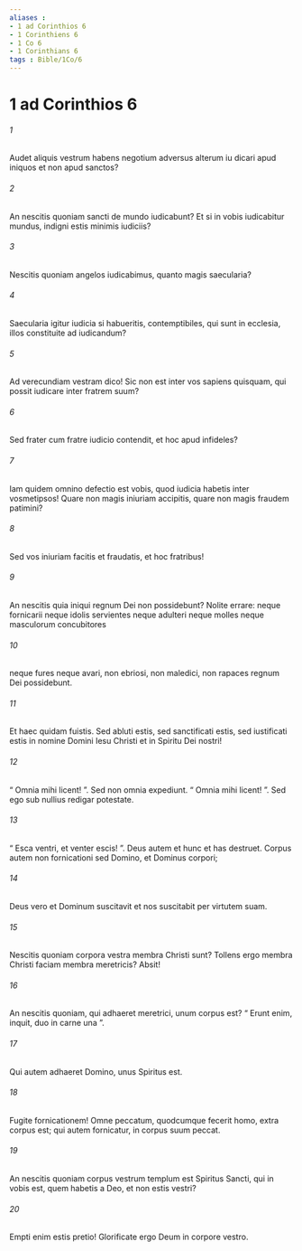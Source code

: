 ```yaml
---
aliases : 
- 1 ad Corinthios 6
- 1 Corinthiens 6
- 1 Co 6
- 1 Corinthians 6
tags : Bible/1Co/6
---
```


# 1 ad Corinthios 6

###### 1
Audet aliquis vestrum habens negotium adversus alterum iu dicari apud iniquos et non apud sanctos? 
###### 2
An nescitis quoniam sancti de mundo iudicabunt? Et si in vobis iudicabitur mundus, indigni estis minimis iudiciis? 
###### 3
Nescitis quoniam angelos iudicabimus, quanto magis saecularia?
###### 4
Saecularia igitur iudicia si habueritis, contemptibiles, qui sunt in ecclesia, illos constituite ad iudicandum? 
###### 5
Ad verecundiam vestram dico! Sic non est inter vos sapiens quisquam, qui possit iudicare inter fratrem suum? 
###### 6
Sed frater cum fratre iudicio contendit, et hoc apud infideles? 
###### 7
Iam quidem omnino defectio est vobis, quod iudicia habetis inter vosmetipsos! Quare non magis iniuriam accipitis, quare non magis fraudem patimini? 
###### 8
Sed vos iniuriam facitis et fraudatis, et hoc fratribus! 
###### 9
An nescitis quia iniqui regnum Dei non possidebunt? Nolite errare: neque fornicarii neque idolis servientes neque adulteri neque molles neque masculorum concubitores 
###### 10
neque fures neque avari, non ebriosi, non maledici, non rapaces regnum Dei possidebunt.
###### 11
Et haec quidam fuistis. Sed abluti estis, sed sanctificati estis, sed iustificati estis in nomine Domini Iesu Christi et in Spiritu Dei nostri!
###### 12
“ Omnia mihi licent! ”. Sed non omnia expediunt. “ Omnia mihi licent! ”. Sed ego sub nullius redigar potestate. 
###### 13
“ Esca ventri, et venter escis! ”. Deus autem et hunc et has destruet. Corpus autem non fornicationi sed Domino, et Dominus corpori; 
###### 14
Deus vero et Dominum suscitavit et nos suscitabit per virtutem suam.
###### 15
Nescitis quoniam corpora vestra membra Christi sunt? Tollens ergo membra Christi faciam membra meretricis? Absit! 
###### 16
An nescitis quoniam, qui adhaeret meretrici, unum corpus est? “ Erunt enim, inquit, duo in carne una ”. 
###### 17
Qui autem adhaeret Domino, unus Spiritus est. 
###### 18
Fugite fornicationem! Omne peccatum, quodcumque fecerit homo, extra corpus est; qui autem fornicatur, in corpus suum peccat. 
###### 19
An nescitis quoniam corpus vestrum templum est Spiritus Sancti, qui in vobis est, quem habetis a Deo, et non estis vestri? 
###### 20
Empti enim estis pretio! Glorificate ergo Deum in corpore vestro.
